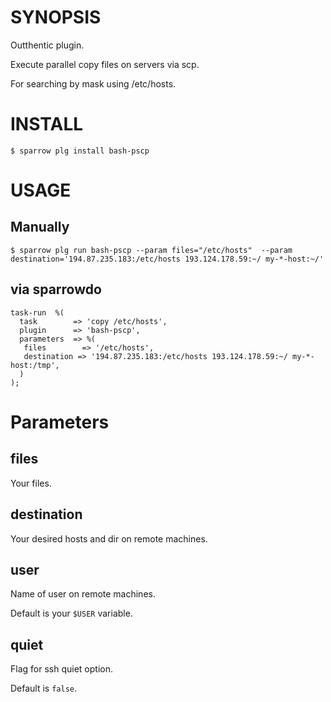 # SYNOPSIS

Outthentic plugin.

Execute parallel copy files on servers via scp.

For searching by mask using /etc/hosts.

# INSTALL

    $ sparrow plg install bash-pscp

# USAGE
## Manually
    
    $ sparrow plg run bash-pscp --param files="/etc/hosts"  --param destination='194.87.235.183:/etc/hosts 193.124.178.59:~/ my-*-host:~/'

## via sparrowdo

    
    task-run  %(
      task        => 'copy /etc/hosts',
      plugin      => 'bash-pscp',
      parameters  => %( 
       files        => '/etc/hosts', 
       destination => '194.87.235.183:/etc/hosts 193.124.178.59:~/ my-*-host:/tmp',
      )
    );

# Parameters

## files

Your files.

## destination

Your desired hosts and dir on remote machines.

## user

Name of user on remote machines.

Default is your `$USER` variable.

## quiet

Flag for ssh quiet option.

Default is `false`.
